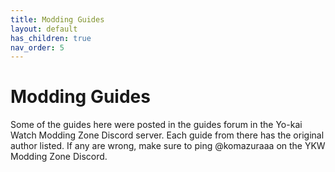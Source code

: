 ```yaml
---
title: Modding Guides
layout: default
has_children: true
nav_order: 5
---
```


# Modding Guides

Some of the guides here were posted in the guides forum in the Yo-kai Watch Modding Zone Discord server. Each guide from there has the original author listed. If any are wrong, make sure to ping @komazuraaa on the YKW Modding Zone Discord.

